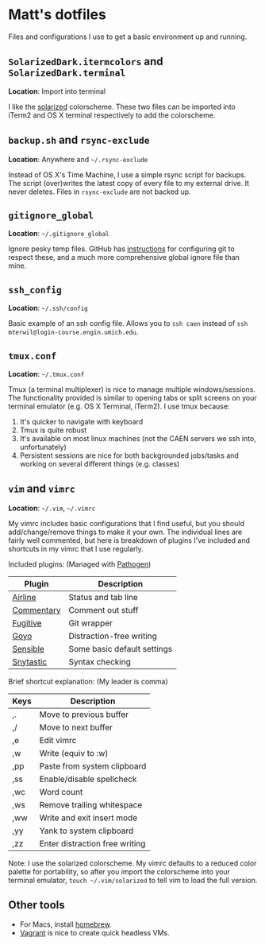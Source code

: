 # Matt's dotfiles
Files and configurations I use to get a basic environment up and running.

## ``SolarizedDark.itermcolors`` and ``SolarizedDark.terminal``
**Location**: Import into terminal

I like the [solarized](http://ethanschoonover.com/solarized) colorscheme. These
two files can be imported into iTerm2 and OS X terminal respectively to add the
colorscheme.

## ``backup.sh`` and ``rsync-exclude``
**Location**: Anywhere and ``~/.rsync-exclude``

Instead of OS X's Time Machine, I use a simple rsync script for backups. The
script (over)writes the latest copy of every file to my external drive. It never
deletes. Files in ``rsync-exclude`` are not backed up.

## ``gitignore_global``
**Location**: ``~/.gitignore_global``

Ignore pesky temp files. GitHub has [instructions](https://goo.gl/nxBA0E) for
configuring git to respect these, and a much more comprehensive global ignore
file than mine.

## ``ssh_config``
**Location**: ``~/.ssh/config``

Basic example of an ssh config file. Allows you to ``ssh caen`` instead of
``ssh mterwil@login-course.engin.umich.edu``.

## ``tmux.conf``
**Location**: ``~/.tmux.conf``

Tmux (a terminal multiplexer) is nice to manage multiple windows/sessions. The
functionality provided is similar to opening tabs or split screens on your
terminal emulator (e.g. OS X Terminal, iTerm2). I use tmux because:

1. It's quicker to navigate with keyboard
2. Tmux is quite robust
3. It's available on most linux machines (not the CAEN servers we ssh into,
   unfortunately)
4. Persistent sessions are nice for both backgrounded jobs/tasks and working on
   several different things (e.g. classes)

## ``vim`` and ``vimrc``
**Location**: ``~/.vim``, ``~/.vimrc``

My vimrc includes basic configurations that I find useful, but you should
add/change/remove things to make it your own. The individual lines are fairly
well commented, but here is breakdown of plugins I've included and shortcuts in
my vimrc that I use regularly.

Included plugins: (Managed with [Pathogen](https://goo.gl/b43TZR))

| Plugin                             | Description
| ---------------------------------- | -------------------------------
| [Airline](https://goo.gl/4oDWgQ)   | Status and tab line
| [Commentary](https://goo.gl/s650p5)| Comment out stuff
| [Fugitive](https://goo.gl/pPAc8B)  | Git wrapper
| [Goyo](https://goo.gl/jvpkse)      | Distraction-free writing
| [Sensible](https://goo.gl/qUASYt)  | Some basic default settings
| [Snytastic](https://goo.gl/7P1UiU) | Syntax checking

Brief shortcut explanation: (My leader is comma)

| Keys    | Description
| ------- | -------------------------------
| ,.      | Move to previous buffer
| ,/      | Move to next buffer
| ,e      | Edit vimrc
| ,w      | Write (equiv to :w)
| ,pp     | Paste from system clipboard
| ,ss     | Enable/disable spellcheck
| ,wc     | Word count
| ,ws     | Remove trailing whitespace
| ,ww     | Write and exit insert mode
| ,yy     | Yank to system clipboard
| ,zz     | Enter distraction free writing

Note: I use the solarized colorscheme. My vimrc defaults to a reduced color
palette for portability, so after you import the colorscheme into your terminal
emulator, ``touch ~/.vim/solarized`` to tell vim to load the full version.

## Other tools
- For Macs, install [homebrew](http://brew.sh/).
- [Vagrant](https://www.vagrantup.com/) is nice to create quick headless VMs.
